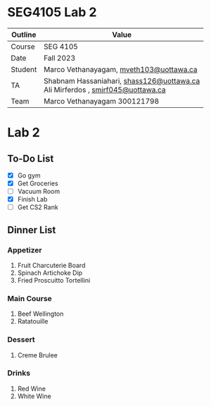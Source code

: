 # SEG4105 Lab 2

| Outline | Value |
| --- | --- |
| Course | SEG 4105 |
| Date | Fall 2023 |
| Student | Marco Vethanayagam, mveth103@uottawa.ca |
| TA | Shabnam Hassaniahari, shass126@uottawa.ca <br> Ali Mirferdos , smirf045@uottawa.ca| 
| Team | Marco Vethanayagam 300121798 <br>|

# Lab 2

## To-Do List
- [x] Go gym
- [x] Get Groceries
- [ ] Vacuum Room
- [x] Finish Lab
- [ ] Get CS2 Rank

## Dinner List
### Appetizer
1. Fruit Charcuterie Board
2. Spinach Artichoke Dip
3. Fried Proscuitto Tortellini

### Main Course
1. Beef Wellington
2. Ratatouille

### Dessert
1. Creme Brulee

### Drinks
1. Red Wine
2. White Wine
